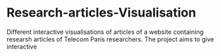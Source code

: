 # Research-articles-Visualisation
Different interactive visualisations of articles of a website containing researsh articles of Telecom Paris researchers. The project aims to give interactive
